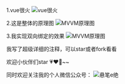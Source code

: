 1.vue很火
![vue很火](http://www.xuanbiyijue.com/2018/04/05/%E8%87%AA%E5%B7%B1%E5%AE%9E%E7%8E%B0%E4%B8%80%E4%B8%AAvue%E5%8F%8C%E5%90%91%E6%95%B0%E6%8D%AE%E7%BB%91%E5%AE%9A%E7%9A%84demo/vue.png)

2.这是整体的原理图
![MVVM原理图](http://www.xuanbiyijue.com/2018/04/05/%E8%87%AA%E5%B7%B1%E5%AE%9E%E7%8E%B0%E4%B8%80%E4%B8%AAvue%E5%8F%8C%E5%90%91%E6%95%B0%E6%8D%AE%E7%BB%91%E5%AE%9A%E7%9A%84demo/MVVM%E5%8E%9F%E7%90%86%E5%9B%BE.png)


3.我实现双向绑定的效果
![MVVM原理图](http://www.xuanbiyijue.com/2018/04/05/%E8%87%AA%E5%B7%B1%E5%AE%9E%E7%8E%B0%E4%B8%80%E4%B8%AAvue%E5%8F%8C%E5%90%91%E6%95%B0%E6%8D%AE%E7%BB%91%E5%AE%9A%E7%9A%84demo/3.gif)

我写了超级详细的注释，可以star或者fork看看

欢迎小伙伴们star 💗❤️💖~~

同时欢迎关注我的个人微信公众号：
![悬笔e绝](http://www.xuanbiyijue.com/img/%E5%85%AC%E4%BC%97%E5%8F%B7%E4%BA%8C%E7%BB%B4%E7%A0%81.jpg)
